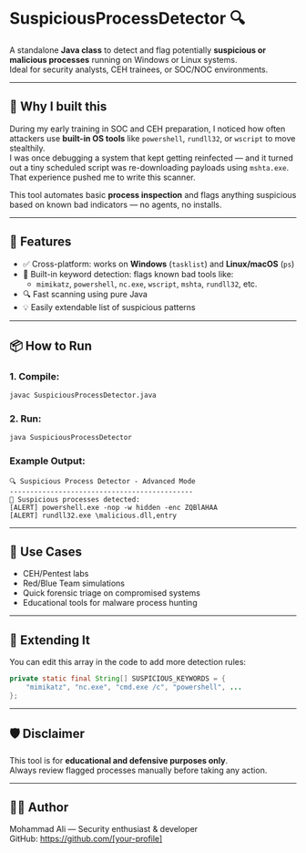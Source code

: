 # SuspiciousProcessDetector 🔍

A standalone **Java class** to detect and flag potentially **suspicious or malicious processes** running on Windows or Linux systems.  
Ideal for security analysts, CEH trainees, or SOC/NOC environments.

---

## 🎯 Why I built this

During my early training in SOC and CEH preparation, I noticed how often attackers use **built-in OS tools** like `powershell`, `rundll32`, or `wscript` to move stealthily.  
I was once debugging a system that kept getting reinfected — and it turned out a tiny scheduled script was re-downloading payloads using `mshta.exe`. That experience pushed me to write this scanner.

This tool automates basic **process inspection** and flags anything suspicious based on known bad indicators — no agents, no installs.

---

## 🚀 Features

- ✅ Cross-platform: works on **Windows** (`tasklist`) and **Linux/macOS** (`ps`)
- 🚨 Built-in keyword detection: flags known bad tools like:
  - `mimikatz`, `powershell`, `nc.exe`, `wscript`, `mshta`, `rundll32`, etc.
- 🔍 Fast scanning using pure Java
- 💡 Easily extendable list of suspicious patterns

---

## 📦 How to Run

### 1. Compile:
```bash
javac SuspiciousProcessDetector.java
```

### 2. Run:
```bash
java SuspiciousProcessDetector
```

### Example Output:
```
🔍 Suspicious Process Detector - Advanced Mode
---------------------------------------------
🚨 Suspicious processes detected:
[ALERT] powershell.exe -nop -w hidden -enc ZQBlAHAA
[ALERT] rundll32.exe \malicious.dll,entry
```

---

## 🧠 Use Cases

- CEH/Pentest labs
- Red/Blue Team simulations
- Quick forensic triage on compromised systems
- Educational tools for malware process hunting

---

## 🔧 Extending It

You can edit this array in the code to add more detection rules:
```java
private static final String[] SUSPICIOUS_KEYWORDS = {
    "mimikatz", "nc.exe", "cmd.exe /c", "powershell", ...
};
```

---

## 🛡️ Disclaimer

This tool is for **educational and defensive purposes only**.  
Always review flagged processes manually before taking any action.

---

## 👨‍💻 Author

Mohammad Ali — Security enthusiast & developer  
GitHub: https://github.com/[your-profile]  

